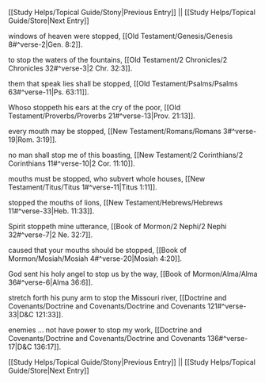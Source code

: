 [[Study Helps/Topical Guide/Stony|Previous Entry]]  ||  [[Study Helps/Topical Guide/Store|Next Entry]]

 windows of heaven were stopped, [[Old Testament/Genesis/Genesis 8#^verse-2|Gen. 8:2]].

 to stop the waters of the fountains, [[Old Testament/2 Chronicles/2 Chronicles 32#^verse-3|2 Chr. 32:3]].

 them that speak lies shall be stopped, [[Old Testament/Psalms/Psalms 63#^verse-11|Ps. 63:11]].

 Whoso stoppeth his ears at the cry of the poor, [[Old Testament/Proverbs/Proverbs 21#^verse-13|Prov. 21:13]].

 every mouth may be stopped, [[New Testament/Romans/Romans 3#^verse-19|Rom. 3:19]].

 no man shall stop me of this boasting, [[New Testament/2 Corinthians/2 Corinthians 11#^verse-10|2 Cor. 11:10]].

 mouths must be stopped, who subvert whole houses, [[New Testament/Titus/Titus 1#^verse-11|Titus 1:11]].

 stopped the mouths of lions, [[New Testament/Hebrews/Hebrews 11#^verse-33|Heb. 11:33]].

 Spirit stoppeth mine utterance, [[Book of Mormon/2 Nephi/2 Nephi 32#^verse-7|2 Ne. 32:7]].

 caused that your mouths should be stopped, [[Book of Mormon/Mosiah/Mosiah 4#^verse-20|Mosiah 4:20]].

 God sent his holy angel to stop us by the way, [[Book of Mormon/Alma/Alma 36#^verse-6|Alma 36:6]].

 stretch forth his puny arm to stop the Missouri river, [[Doctrine and Covenants/Doctrine and Covenants/Doctrine and Covenants 121#^verse-33|D&C 121:33]].

 enemies ... not have power to stop my work, [[Doctrine and Covenants/Doctrine and Covenants/Doctrine and Covenants 136#^verse-17|D&C 136:17]].

[[Study Helps/Topical Guide/Stony|Previous Entry]]  ||  [[Study Helps/Topical Guide/Store|Next Entry]]